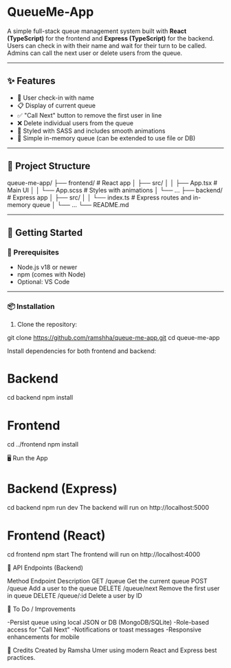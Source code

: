 # QueueMe-App

A simple full-stack queue management system built with **React (TypeScript)** for the frontend and **Express (TypeScript)** for the backend. Users can check in with their name and wait for their turn to be called. Admins can call the next user or delete users from the queue.

---

## ✨ Features

- 👤 User check-in with name
- 📋 Display of current queue
- ✅ "Call Next" button to remove the first user in line
- ❌ Delete individual users from the queue
- 🎨 Styled with SASS and includes smooth animations
- 🧠 Simple in-memory queue (can be extended to use file or DB)

---

## 📁 Project Structure

queue-me-app/
├── frontend/ # React app
│ ├── src/
│ │ ├── App.tsx # Main UI
│ │ └── App.scss # Styles with animations
│ └── ...
├── backend/ # Express app
│ ├── src/
│ │ └── index.ts # Express routes and in-memory queue
│ └── ...
└── README.md

---

## 🚀 Getting Started

### 🔧 Prerequisites

- Node.js v18 or newer
- npm (comes with Node)
- Optional: VS Code

---

### 📦 Installation

1. Clone the repository:

git clone https://github.com/ramshha/queue-me-app.git
cd queue-me-app

Install dependencies for both frontend and backend:

# Backend
cd backend
npm install

# Frontend
cd ../frontend
npm install

🖥️ Run the App

# Backend (Express)
cd backend
npm run dev
The backend will run on http://localhost:5000

# Frontend (React)

cd frontend
npm start
The frontend will run on http://localhost:4000

🔁 API Endpoints (Backend)

Method	Endpoint	Description
GET	/queue	Get the current queue
POST	/queue	Add a user to the queue
DELETE	/queue/next	Remove the first user in queue
DELETE	/queue/:id	Delete a user by ID

🔧 To Do / Improvements

 -Persist queue using local JSON or DB (MongoDB/SQLite)
 -Role-based access for "Call Next"
 -Notifications or toast messages
 -Responsive enhancements for mobile

🙌 Credits
Created by Ramsha Umer using modern React and Express best practices.
